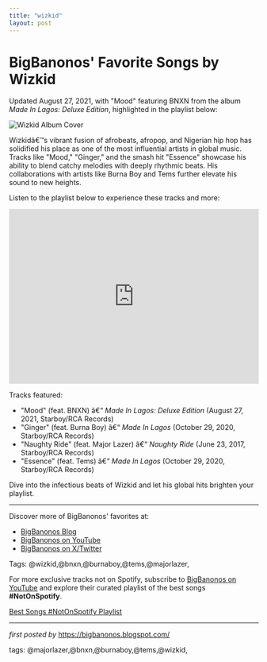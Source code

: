 ```yaml
---
title: "wizkid"
layout: post
---
```

<div class="post-title"> <h1>BigBanonos' Favorite Songs by Wizkid</h1>
</div>
<p>Updated August 27, 2021, with "Mood" featuring BNXN from the album <i>Made In Lagos: Deluxe Edition</i>, highlighted in the playlist below:</p>
<div class="post-image"> <img src="https://cdn.pmnewsnigeria.com/2021/06/1730191833113418970280071710882965119333446n1.jpg" alt="Wizkid Album Cover">
</div>
<p>Wizkidâ€™s vibrant fusion of afrobeats, afropop, and Nigerian hip hop has solidified his place as one of the most influential artists in global music. Tracks like "Mood," "Ginger," and the smash hit "Essence" showcase his ability to blend catchy melodies with deeply rhythmic beats. His collaborations with artists like Burna Boy and Tems further elevate his sound to new heights.</p>
<p>Listen to the playlist below to experience these tracks and more:</p>
<div class="spotify-embed"> <iframe src="https://open.spotify.com/embed/playlist/0ZqtRqLtwlZbGQWlXAfSf9?utm_source=generator" width="100%" height="352" frameBorder="0" allowfullscreen="" allow="autoplay; clipboard-write; encrypted-media; fullscreen; picture-in-picture" loading="lazy"></iframe>
</div>
<p>Tracks featured:</p>
<ul> <li>"Mood" (feat. BNXN) â€“ <i>Made In Lagos: Deluxe Edition</i> (August 27, 2021, Starboy/RCA Records)</li> <li>"Ginger" (feat. Burna Boy) â€“ <i>Made In Lagos</i> (October 29, 2020, Starboy/RCA Records)</li> <li>"Naughty Ride" (feat. Major Lazer) â€“ <i>Naughty Ride</i> (June 23, 2017, Starboy/RCA Records)</li> <li>"Essence" (feat. Tems) â€“ <i>Made In Lagos</i> (October 29, 2020, Starboy/RCA Records)</li>
</ul>
<p>Dive into the infectious beats of Wizkid and let his global hits brighten your playlist.</p>
<hr>
<div class="post-footer"> <p>Discover more of BigBanonos' favorites at:</p> <ul> <li><a href="https://bigbanonos.blogspot.com/" target="_blank">BigBanonos Blog</a></li> <li><a href="https://www.youtube.com/@BigBanonos" target="_blank">BigBanonos on YouTube</a></li> <li><a href="https://x.com/bigbanonos" target="_blank">BigBanonos on X/Twitter</a></li> </ul>
</div>
<div class="post-tags"> Tags: @wizkid,@bnxn,@burnaboy,@tems,@majorlazer,
</div>


<!--Subscribe and Playlist Links-->
<div>
    <p>For more exclusive tracks not on Spotify, subscribe to <a href="https://www.youtube.com/@BigBanonos" target="_blank">BigBanonos on YouTube</a> and explore their curated playlist of the best songs <strong>#NotOnSpotify</strong>.</p>
    <p><a href="https://www.youtube.com/playlist?list=PLtuNtuTatqI0kFahUCbtbfenC_ET5O_tr" target="_blank">Best Songs #NotOnSpotify Playlist<br /></a></p></div>

<hr />

<p><em>first posted by</em> <a href="https://bigbanonos.blogspot.com/" rel="noopener" target="_new">https://bigbanonos.blogspot.com/</a></p>

<p>tags: @majorlazer,@bnxn,@burnaboy,@tems,@wizkid,</p>
